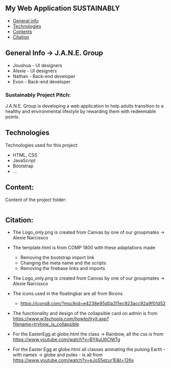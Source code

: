 ## My Web Application SUSTAINABLY

* [General info](#general-info)
* [Technologies](#technologies)
* [Contents](#content)
* [Citation](#citation)

## General Info -> J.A.N.E. Group
* Joushua - UI designers
* Alexie - UI designers
* Nathan - Back-end developer
* Evon - Back-end developer

### Sustainably Project Pitch:
J.A.N.E. Group is developing a web application to help adults transition to a healthy and environmental lifestyle by rewarding them with redeemable points.

## Technologies
Technologies used for this project:
* HTML, CSS
* JavaScript
* Bootstrap 
* ...
	
## Content:
Content of the project folder:

```

```

## Citation:
* The Logo_only.png is created from Canvas by one of our groupmates -> Alexie Narcissco
* The template.html is from COMP 1800 with these adaptations made 
    * Removing the bootstrap import link
    * Changing the meta name and the scripts
    * Removing the firebase links and imports
    
* The Logo_only.png is created from Canvas by one of our groupmates -> Alexie Narcissco
* The icons used in the floatingbar are all from 8icons
    * https://icons8.com/?msclkid=e4238e95d0a311ec923acc92a9f01d52
* The functionality and design of the collapsible card on admin is from https://www.w3schools.com/howto/tryit.asp?filename=tryhow_js_collapsible
* For the EasterEgg at globe.html the class -> Rainbow, all the css is from https://www.youtube.com/watch?v=BY4uU6CNtTg
* For the Easter Egg at globe.html all classes animating the pulsing Earth - with names -> globe and pules - is all from https://www.youtube.com/watch?v=eJoS5ezur1E&t=126s